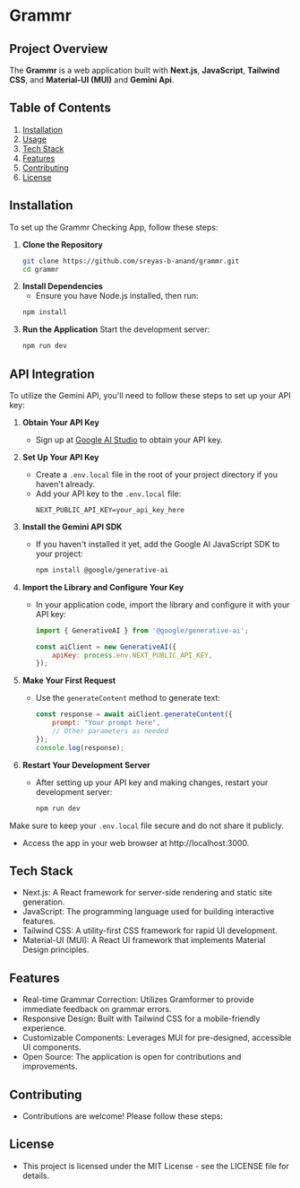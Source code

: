 # Grammr

## Project Overview
The **Grammr** is a web application built with **Next.js**, **JavaScript**, **Tailwind CSS**, and **Material-UI (MUI)** and **Gemini Api**. 

## Table of Contents
1. [Installation](#installation)
2. [Usage](#usage)
3. [Tech Stack](#tech-stack)
4. [Features](#features)
5. [Contributing](#contributing)
6. [License](#license)

## Installation
To set up the Grammr Checking App, follow these steps:

1. **Clone the Repository**
   ```bash
   git clone https://github.com/sreyas-b-anand/grammr.git
   cd grammr
2. **Install Dependencies**
   - Ensure you have Node.js installed, then run:
   ```bash
   npm install
3. **Run the Application**
   Start the development server:
   ```bash
   npm run dev

## API Integration

To utilize the Gemini API, you'll need to follow these steps to set up your API key:

1. **Obtain Your API Key**
   - Sign up at [Google AI Studio](https://ai.google.dev/api) to obtain your API key.

2. **Set Up Your API Key**
   - Create a `.env.local` file in the root of your project directory if you haven't already.
   - Add your API key to the `.env.local` file:
     ```plaintext
     NEXT_PUBLIC_API_KEY=your_api_key_here
     ```

3. **Install the Gemini API SDK**
   - If you haven't installed it yet, add the Google AI JavaScript SDK to your project:
     ```bash
     npm install @google/generative-ai
     ```

4. **Import the Library and Configure Your Key**
   - In your application code, import the library and configure it with your API key:
     ```javascript
     import { GenerativeAI } from '@google/generative-ai';

     const aiClient = new GenerativeAI({
         apiKey: process.env.NEXT_PUBLIC_API_KEY,
     });
     ```

5. **Make Your First Request**
   - Use the `generateContent` method to generate text:
     ```javascript
     const response = await aiClient.generateContent({
         prompt: "Your prompt here",
         // Other parameters as needed
     });
     console.log(response);
     ```

6. **Restart Your Development Server**
   - After setting up your API key and making changes, restart your development server:
     ```bash
     npm run dev
     ```

Make sure to keep your `.env.local` file secure and do not share it publicly.
 - Access the app in your web browser at http://localhost:3000.
## Tech Stack
 - Next.js: A React framework for server-side rendering and static site generation.
 - JavaScript: The programming language used for building interactive features.
 - Tailwind CSS: A utility-first CSS framework for rapid UI development.
 - Material-UI (MUI): A React UI framework that implements Material Design principles.
## Features
 - Real-time Grammar Correction: Utilizes Gramformer to provide immediate feedback on grammar errors.
 - Responsive Design: Built with Tailwind CSS for a mobile-friendly experience.
 - Customizable Components: Leverages MUI for pre-designed, accessible UI components.
 - Open Source: The application is open for contributions and improvements.

## Contributing
 - Contributions are welcome! Please follow these steps:
 
## License
 - This project is licensed under the MIT License - see the LICENSE file for details.
